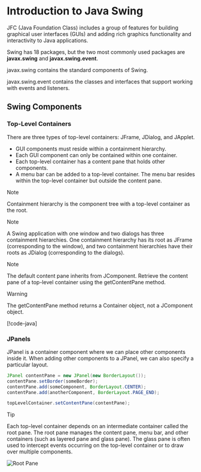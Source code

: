 
# Introduction to Java Swing

JFC (Java Foundation Class) includes a group of features for building graphical user interfaces (GUIs) and adding rich graphics functionality and interactivity to Java applications.

Swing has 18 packages, but the two most commonly used packages are **javax.swing** and **javax.swing.event**.

javax.swing contains the standard components of Swing.

javax.swing.event contains the classes and interfaces that support working with events and listeners.

## Swing Components

### Top-Level Containers

There are three types of top-level containers: JFrame, JDialog, and JApplet.

- GUI components must reside within a containment hierarchy.
- Each GUI component can only be contained within one container.
- Each top-level container has a content pane that holds other components.
- A menu bar can be added to a top-level container. The menu bar resides within the top-level container but outside the content pane.

> [!NOTE]
> Containment hierarchy is the component tree with a top-level container as the root.

> [!NOTE]
> A Swing application with one window and two dialogs has three containment hierarchies. One containment hierarchy has its root as JFrame (corresponding to the window), and two containment hierarchies have their roots as JDialog (corresponding to the dialogs).
 
> [!NOTE]
> The default content pane inherits from JComponent.
> Retrieve the content pane of a top-level container using the getContentPane method.

> [!WARNING]
> The getContentPane method returns a Container object, not a JComponent object.

[!code-java[](code/TopLevelDemo.java?highlight=10-13,15-16,21)]


### JPanels

JPanel is a container component where we can place other components inside it. When adding other components to a JPanel, we can also specify a particular layout.

```java
JPanel contentPane = new JPanel(new BorderLayout());
contentPane.setBorder(someBorder);
contentPane.add(someComponent, BorderLayout.CENTER);
contentPane.add(anotherComponent, BorderLayout.PAGE_END);

topLevelContainer.setContentPane(contentPane);
```

> [!TIP]
> Each top-level container depends on an intermediate container called the root pane. The root pane manages the content pane, menu bar, and other containers (such as layered pane and glass pane).
> The glass pane is often used to intercept events occurring on the top-level container or to draw over multiple components.

![Root Pane](https://docs.oracle.com/javase/tutorial/figures/ui/ui-rootPane.gif)
